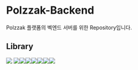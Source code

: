 # Polzzak-Backend
Polzzak 플랫폼의 벡엔드 서버를 위한 Repository입니다.

## Library
<img src="https://img.shields.io/badge/Flask-2.3.2-blue"/> <img src="https://img.shields.io/badge/flask--restx-1.3.0-blue"/><img src="https://img.shields.io/badge/Flask--Migrate-4.0.7-blue"/><img src="https://img.shields.io/badge/flask__cors-5.0.0-blue"/><img src="https://img.shields.io/badge/Flask--SQLAlchemy-3.1.1-white"/><img src="https://img.shields.io/badge/SQLAlchemy-2.0.31-white"/><img src="https://img.shields.io/badge/requests-2.32.3-yellow"/><img src="https://img.shields.io/badge/Werkzeug-3.0.1-yellow"/>

